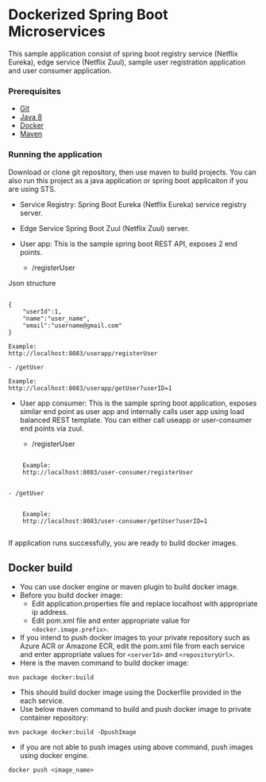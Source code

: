 # Dockerized Spring Boot Microservices

This sample application consist of spring boot registry service (Netflix Eureka), edge service (Netflix Zuul), sample user registration application and user consumer application. 



### Prerequisites

- [Git](http://git-scm.com/downloads)
- [Java 8](http://www.oracle.com/technetwork/java/javase/downloads/jdk8-downloads-2133151.html)
- [Docker]( https://docs.docker.com/engine/installation/ )
- [Maven](https://maven.apache.org/install.html)

### Running the application

Download or clone git repository, then use maven to build projects. You can also run this project as a java application or spring boot applicaiton if you are using STS. 

- Service Registry:
Spring Boot Eureka (Netflix Eureka) service registry server.
- Edge Service
Spring Boot Zuul (Netflix Zuul) server.
- User app:
This is the sample spring boot REST API, exposes 2 end points. 

    - /registerUser
    
Json structure

```

{
	"userId":1,
	"name":"user_name",
	"email":"username@gmail.com"	
}

Example:
http://localhost:8083/userapp/registerUser

```
    - /getUser    
	
```
Example:
http://localhost:8083/userapp/getUser?userID=1

```

- User app consumer: 
This is the sample spring boot application, exposes similar end point as user app and internally calls user app using load balanced REST template.
You can either call useapp or user-consumer end points via zuul.

    - /registerUser
    
```   

    Example:
    http://localhost:8083/user-consumer/registerUser 
    
```
    - /getUser
    
```    
    
    Example:
    http://localhost:8083/user-consumer/getUser?userID=1
    
```

If application runs successfully, you are ready to build docker images.

## Docker build

- You can use docker engine or maven plugin to build docker image.
- Before you build docker image:
   - Edit application.properties file and replace localhost with appropriate ip address.
   - Edit pom.xml file and enter appropriate value for ```<docker.image.prefix>```.
- If you intend to push docker images to your private repository such as Azure ACR or Amazone ECR, edit the pom.xml file from each service and enter appropriate values for ```<serverId>``` and  ```<repositoryUrl>```.
- Here is the maven command to build docker image:

```
mvn package docker:build

```
- This should build docker image using the Dockerfile provided in the each service.  
- Use below maven command to build and push docker image to private container repository:

```
mvn package docker:build -DpushImage

```

- if you are not able to push images using above command, push images using docker engine.

```
docker push <image_name>

```
